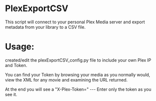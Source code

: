 # PlexExportCSV
 This script will connect to your personal Plex Media server and export metadata from your library to a CSV file.

# Usage:
created/edit the plexExportCSV_config.py file to include your own Plex IP and Token.


You can find your Token by browsing your media as you normally would, view the XML for any movie and examining the URL returned.

At the end you will see a "X-Plex-Token=" --- Enter only the token as you see it.


